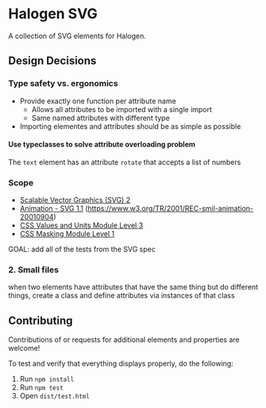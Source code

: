 # Halogen SVG

A collection of SVG elements for Halogen.


## Design Decisions 

### Type safety vs. ergonomics

- Provide exactly one function per attribute name
  - Allows all attributes to be imported with a single import
  - Same named attributes with different type
- Importing elementes and attributes should be as simple as possible

#### Use typeclasses to solve attribute overloading problem
The `text` element has an attribute `rotate` that accepts a list of numbers





### Scope
  - [Scalable Vector Graphics (SVG) 2](https://www.w3.org/TR/SVG2/)
  - [Animation - SVG 1.1](https://www.w3.org/TR/SVG11/animate.html)
(https://www.w3.org/TR/2001/REC-smil-animation-20010904)
  - [CSS Values and Units Module Level 3](https://www.w3.org/TR/css-values-3/)
  - [CSS Masking Module Level 1](https://drafts.fxtf.org/css-masking-1)

GOAL: add all of the tests from the SVG spec

### 2. Small files


when two elements have attributes that have the same thing but do different things, create a class and define attributes via instances of that class


## Contributing

Contributions of or requests for additional elements and properties are welcome!

To test and verify that everything displays properly, do the following:

1. Run `npm install`
2. Run `npm test`
3. Open `dist/test.html`
